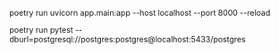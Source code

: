 poetry run uvicorn app.main:app --host localhost --port 8000 --reload

poetry run pytest --dburl=postgresql://postgres:postgres@localhost:5433/postgres

                                                                